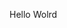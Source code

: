 Hello Wolrd
































































































































































































































































































































































































































































































































































































































































































































































































































































